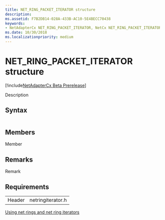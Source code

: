 ```yaml
---
title: NET_RING_PACKET_ITERATOR structure
description: 
ms.assetid: F7B2DB14-028A-433B-AC10-5E4BECC70438
keywords:
- NetAdapterCx NET_RING_PACKET_ITERATOR, NetCx NET_RING_PACKET_ITERATOR
ms.date: 10/30/2018
ms.localizationpriority: medium
---
```


# NET_RING_PACKET_ITERATOR structure

[!include[NetAdapterCx Beta Prerelease](../netcx-beta-prerelease.md)]

Description

## Syntax

```cpp

```

## Members

Member

## Remarks

Remark

## Requirements

|  |  |
| --- | --- |
| Header | netringiterator.h |

[Using net rings and net ring iterators](using-net-rings-and-net-ring-iterators.md)
